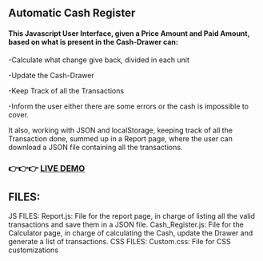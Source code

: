 ## Automatic Cash Register
#### This Javascript User Interface, given a Price Amount and Paid Amount, based on what is present in the Cash-Drawer can:

-Calculate what change give back, divided in each unit

-Update the Cash-Drawer

-Keep Track of all the Transactions

-Inform the user either there are some errors or the cash is impossible to cover.

It also, working with JSON and localStorage, keeping track of all the Transaction done, summed up in a Report page, where the user can download a JSON file containing all the transactions.

### 👉👉👉 [LIVE DEMO](http://anvicdev.byethost7.com/cashreg/)<br>

## FILES:

JS FILES:
Report.js: File for the report page, in charge of listing all the valid transactions and save them in a JSON file.
Cash_Register.js: File for the Calculator page, in charge of calculating the Cash, update the Drawer and generate a list of transactions.
CSS FILES:
Custom.css: File for CSS customizations




